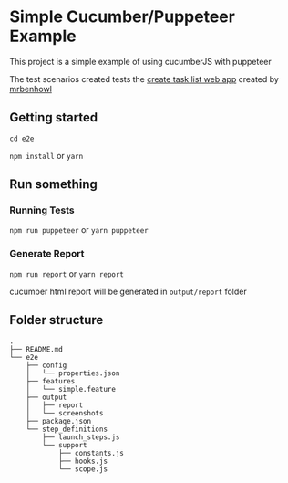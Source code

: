# Simple Cucumber/Puppeteer Example
This project is a simple example of using cucumberJS with puppeteer 

The test scenarios created tests the [create task list web app]((https://mrbenhowl.github.io/auto-gen-boilerplate-code-babel-macro-codegen/)) created by [mrbenhowl](https://github.com/mrbenhowl) 

## Getting started

`cd e2e`

`npm install` or `yarn`


## Run something 

### Running Tests

`npm run puppeteer` or `yarn puppeteer`

### Generate Report

`npm run report` or  `yarn report`

cucumber html report will be generated in `output/report` folder

## Folder structure

```
.
├── README.md
└── e2e
    ├── config
    │   └── properties.json
    ├── features
    │   └── simple.feature
    ├── output
    │   ├── report
    │   └── screenshots
    ├── package.json
    └── step_definitions
        ├── launch_steps.js
        └── support
            ├── constants.js
            ├── hooks.js
            └── scope.js
```